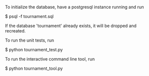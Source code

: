 To initialize the database, have a postgresql instance running and
run

  $ psql -f tournament.sql

If the database 'tournament' already exists, it will be dropped and
recreated.

To run the unit tests, run

  $ python tournament_test.py

To run the interactive command line tool, run

  $ python tournament_tool.py


